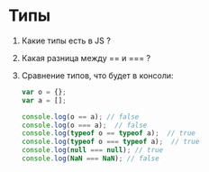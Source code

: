 # Типы

1. Какие типы есть в JS ?

2. Какая разница между == и === ?

3. Сравнение типов, что будет в консоли:
    ```js
    var o = {};
    var a = [];
    
    console.log(o == a); // false
    console.log(o === a);  // false
    console.log(typeof o == typeof a);  // true
    console.log(typeof o === typeof a);  // true
    console.log(null === null); // true
    console.log(NaN === NaN); // false
    ```
   
